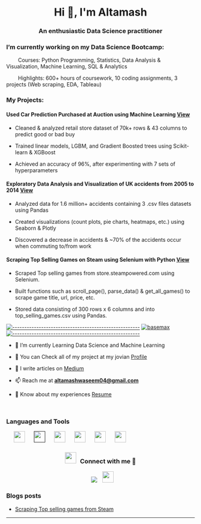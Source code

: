 <h1 align="center">Hi 👋, I'm Altamash</h1>
<h3 align="center">An enthusiastic Data Science practitioner</h3>

<h3 align="Left">I’m currently working on my Data Science Bootcamp:</h3>

  &nbsp;&nbsp;&nbsp;&nbsp;&nbsp;&nbsp;&nbsp;&nbsp;Courses: Python Programming, Statistics, Data Analysis & Visualization, Machine Learning, SQL & Analytics

  &nbsp;&nbsp;&nbsp;&nbsp;&nbsp;&nbsp;&nbsp;&nbsp;Highlights: 600+ hours of coursework, 10 coding assignments, 3 projects (Web scraping, EDA, Tableau)
  
  <h3 align="Left">My Projects:</h3>
  
  <h4 align="Left"><b>Used Car Prediction Purchased at Auction using Machine Learning</b> <a href="https://jovian.ai/altamashwaseem04/ml-project-predict-if-car-purchased-at-auction-is-lemon">View</a></h4>
  
  - Cleaned & analyzed retail store dataset of 70k+ rows & 43 columns to predict good or bad buy
  
  - Trained linear models, LGBM, and Gradient Boosted trees using Scikit-learn & XGBoost
  
  - Achieved an accuracy of 96%, after experimenting with 7 sets of hyperparameters
  
  <h4 align="Left"><b>Exploratory Data Analysis and Visualization of UK accidents from 2005 to 2014</b> <a href="https://jovian.ai/altamashwaseem04/exploratory-data-analysis">View</a></h4>
  
  - Analyzed data for 1.6 million+ accidents containing 3 .csv files datasets using Pandas
  
  - Created visualizations (count plots, pie charts, heatmaps, etc.) using Seaborn & Plotly
  
  - Discovered a decrease in accidents & ~70% of the accidents occur when commuting to/from work
  
  <h4 align="Left"><b>Scraping Top Selling Games on Steam using Selenium with Python</b> <a href = "https://jovian.ai/altamashwaseem04/scraping-top-selling-games-on-steam">View</a></h4>
  
  - Scraped Top selling games from store.steampowered.com using Selenium.
  
  - Built functions such as scroll_page(), parse_data() & get_all_games() to scrape game title, url, price, etc.
  
  - Stored data consisting of 300 rows x 6 columns and into top_selling_games.csv using Pandas.
  
[![-----------------------------------------------------](
https://raw.githubusercontent.com/andreasbm/readme/master/assets/lines/aqua.png)](https://github.com/Altamash98?tab=repositories)
<a href="https://github.com/BaseMax?tab=repositories"><img src="https://github-profile-trophy.vercel.app/?username=Altamash98&column=8&margin-w=15&margin-h=15" alt="basemax"></a> 
[![-----------------------------------------------------](
https://raw.githubusercontent.com/andreasbm/readme/master/assets/lines/aqua.png)](https://github.com/Altamash98?tab=repositories)

- 🔭 I’m currently Learning Data Science and Machine Learning

- 🌱 You can Check all of my project at my jovian [Profile](https://jovian.ai/altamashwaseem04)

- 📝 I write articles on [Medium](https://medium.com/@altamashwaseem04)

- 📫 Reach me at **altamashwaseem04@gmail.com**

- 📄 Know about my experiences [Resume](https://docs.google.com/document/d/1IklJl79bLJUgty18uMy2Vm9J05NIV4H1iu7hJPWaoYc/edit?usp=sharing)
<br/>

<h3 align="Left">Languages and Tools</h3>

 <div align="Left"  class="icons-social" style="margin-left: 10px;">
        <a style="margin-left: 10px;"  target="_blank" href="https://www.python.org/">
			<img src="https://img.icons8.com/color/344/python--v1.png" width="30" height="30" style="margin-right: 10px;"></a>
        <a style="margin-left: 10px;" target="_blank" href="">
		<img src="https://img.icons8.com/ios-glyphs/452/sql.png" width="30" height="30" style="margin-right: 10px;"></a>
	<a style="margin-left: 10px;" target="_blank" href="https://pandas.pydata.org/">
		<img src="https://img.icons8.com/color/344/pandas.png" width="30" height="30" style="margin-right: 10px;"></a>
	<a style="margin-left: 10px;" target="_blank" href="https://numpy.org/">
		<img src="https://img.icons8.com/color/344/numpy.png" width="30" height="30" style="margin-right: 10px;"></a>
	<a style="margin-left: 10px;" target="_blank" href="https://www.tableau.com/">
		<img src="https://img.icons8.com/color/344/tableau-software.png" width="30" height="30" style="margin-right: 10px;"></a>
	<a style="margin-left: 10px;" target="_blank" href="https://git-scm.com/">
		<img src="https://img.icons8.com/color/344/git.png" width="30" height="30" style="margin-right: 10px;"></a>
      </div>


<h3 align="center" > <img src="https://media.giphy.com/media/iY8CRBdQXODJSCERIr/giphy.gif" width="30" height="30" style="margin-right: 10px;">Connect with me 🤝 </h3>

<p align="center">

 <div align="center"  class="icons-social" style="margin-left: 10px;">
        <a style="margin-left: 10px;"  target="_blank" href="https://www.linkedin.com/in/altamashwaseem04/">
			<img src="https://img.icons8.com/doodle/40/000000/linkedin--v2.png"></a>
        <a style="margin-left: 10px;" target="_blank" href="https://github.com/Altamash98">
		<img src="https://img.icons8.com/ios-filled/344/m.png" width="30" height="30" style="margin-right: 10px;"></a>
      </div>

</p>

### Blogs posts

<!-- BLOG-POST-LIST:START -->

- [Scraping Top selling games from Steam](https://medium.com/@altamashwaseem04/scraping-top-selling-games-from-steam-902d895f9441)
<!-- BLOG-POST-LIST:END -->

---
